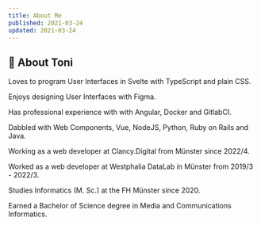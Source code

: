 ```yaml
---
title: About Me
published: 2021-03-24
updated: 2021-03-24
---
```


## 👤 About Toni

Loves to program User Interfaces in Svelte with TypeScript and plain CSS.

Enjoys designing User Interfaces with Figma.

Has professional experience with with Angular, Docker and GitlabCI.

Dabbled with Web Components, Vue, NodeJS, Python, Ruby on Rails and Java.

Working as a web developer at Clancy.Digital from Münster since 2022/4.

Worked as a web developer at Westphalia DataLab in Münster from 2019/3 - 2022/3.

Studies Informatics (M. Sc.) at the FH Münster since 2020.

Earned a Bachelor of Science degree in Media and Communications Informatics.
